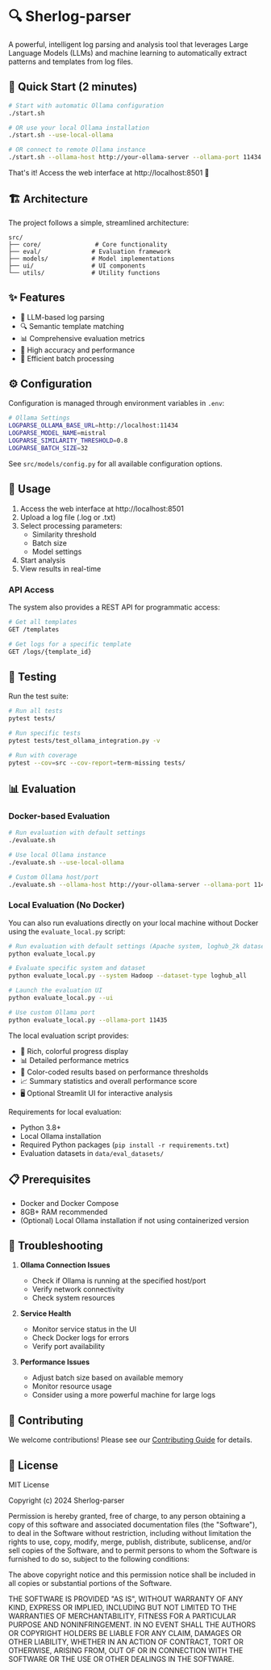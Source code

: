# 🔍 Sherlog-parser

A powerful, intelligent log parsing and analysis tool that leverages Large Language Models (LLMs) and machine learning to automatically extract patterns and templates from log files.

## 🚀 Quick Start (2 minutes)

```bash
# Start with automatic Ollama configuration
./start.sh

# OR use your local Ollama installation
./start.sh --use-local-ollama

# OR connect to remote Ollama instance
./start.sh --ollama-host http://your-ollama-server --ollama-port 11434
```

That's it! Access the web interface at http://localhost:8501 🎉

## 🏗️ Architecture

The project follows a simple, streamlined architecture:

```
src/
├── core/               # Core functionality
├── eval/              # Evaluation framework
├── models/            # Model implementations
├── ui/                # UI components
└── utils/             # Utility functions
```

## ✨ Features

- 🤖 LLM-based log parsing
- 🔍 Semantic template matching
- 📊 Comprehensive evaluation metrics
- 🎯 High accuracy and performance
- 🔄 Efficient batch processing

## ⚙️ Configuration

Configuration is managed through environment variables in `.env`:

```bash
# Ollama Settings
LOGPARSE_OLLAMA_BASE_URL=http://localhost:11434
LOGPARSE_MODEL_NAME=mistral
LOGPARSE_SIMILARITY_THRESHOLD=0.8
LOGPARSE_BATCH_SIZE=32
```

See `src/models/config.py` for all available configuration options.

## 📝 Usage

1. Access the web interface at http://localhost:8501
2. Upload a log file (.log or .txt)
3. Select processing parameters:
   - Similarity threshold
   - Batch size
   - Model settings
4. Start analysis
5. View results in real-time

### API Access

The system also provides a REST API for programmatic access:

```bash
# Get all templates
GET /templates

# Get logs for a specific template
GET /logs/{template_id}
```

## 🧪 Testing

Run the test suite:

```bash
# Run all tests
pytest tests/

# Run specific tests
pytest tests/test_ollama_integration.py -v

# Run with coverage
pytest --cov=src --cov-report=term-missing tests/
```

## 📊 Evaluation

### Docker-based Evaluation
```bash
# Run evaluation with default settings
./evaluate.sh

# Use local Ollama instance
./evaluate.sh --use-local-ollama

# Custom Ollama host/port
./evaluate.sh --ollama-host http://your-ollama-server --ollama-port 11434
```

### Local Evaluation (No Docker)
You can also run evaluations directly on your local machine without Docker using the `evaluate_local.py` script:

```bash
# Run evaluation with default settings (Apache system, loghub_2k dataset)
python evaluate_local.py

# Evaluate specific system and dataset
python evaluate_local.py --system Hadoop --dataset-type loghub_all

# Launch the evaluation UI
python evaluate_local.py --ui

# Use custom Ollama port
python evaluate_local.py --ollama-port 11435
```

The local evaluation script provides:
- 🎨 Rich, colorful progress display
- 📊 Detailed performance metrics
- 🎯 Color-coded results based on performance thresholds
- 📈 Summary statistics and overall performance score
- 🖥️ Optional Streamlit UI for interactive analysis

Requirements for local evaluation:
- Python 3.8+
- Local Ollama installation
- Required Python packages (`pip install -r requirements.txt`)
- Evaluation datasets in `data/eval_datasets/`

## 📋 Prerequisites

- Docker and Docker Compose
- 8GB+ RAM recommended
- (Optional) Local Ollama installation if not using containerized version

## 🔧 Troubleshooting

1. **Ollama Connection Issues**
   - Check if Ollama is running at the specified host/port
   - Verify network connectivity
   - Check system resources

2. **Service Health**
   - Monitor service status in the UI
   - Check Docker logs for errors
   - Verify port availability

3. **Performance Issues**
   - Adjust batch size based on available memory
   - Monitor resource usage
   - Consider using a more powerful machine for large logs

## 🤝 Contributing

We welcome contributions! Please see our [Contributing Guide](CONTRIBUTING.md) for details.

## 📄 License

MIT License

Copyright (c) 2024 Sherlog-parser

Permission is hereby granted, free of charge, to any person obtaining a copy
of this software and associated documentation files (the "Software"), to deal
in the Software without restriction, including without limitation the rights
to use, copy, modify, merge, publish, distribute, sublicense, and/or sell
copies of the Software, and to permit persons to whom the Software is
furnished to do so, subject to the following conditions:

The above copyright notice and this permission notice shall be included in all
copies or substantial portions of the Software.

THE SOFTWARE IS PROVIDED "AS IS", WITHOUT WARRANTY OF ANY KIND, EXPRESS OR
IMPLIED, INCLUDING BUT NOT LIMITED TO THE WARRANTIES OF MERCHANTABILITY,
FITNESS FOR A PARTICULAR PURPOSE AND NONINFRINGEMENT. IN NO EVENT SHALL THE
AUTHORS OR COPYRIGHT HOLDERS BE LIABLE FOR ANY CLAIM, DAMAGES OR OTHER
LIABILITY, WHETHER IN AN ACTION OF CONTRACT, TORT OR OTHERWISE, ARISING FROM,
OUT OF OR IN CONNECTION WITH THE SOFTWARE OR THE USE OR OTHER DEALINGS IN THE
SOFTWARE. 
